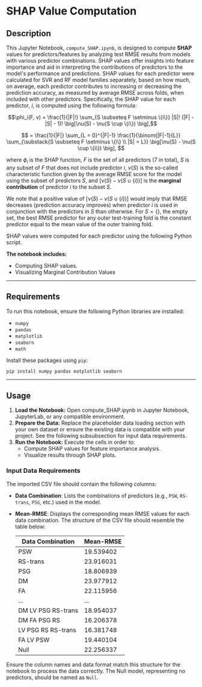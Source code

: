 # SHAP Value Computation

## Description

This Jupyter Notebook, `compute_SHAP.ipynb`, is designed to compute **SHAP** values for predictors/features by analyzing test RMSE results from models with various predictor combinations. SHAP values offer insights into feature importance and aid in interpreting the contributions of predictors to the model's performance and predictions.
SHAP values for each predictor were calculated for SVR and RF model families separately, based on how much, on average, each predictor contributes to increasing or decreasing the prediction accuracy, as measured by average RMSE across folds, when included with other predictors. Specifically, the SHAP value for each predictor, $i$, is computed using the following formula:

$$\phi_i(F, v) = \frac{1}{|F|!} \sum_{S \subseteq F \setminus \{i\}} |S|! (|F| - |S| - 1)! \big[\nu(S) - \nu(S \cup \{i\}) \big],$$

$$
= \frac{1}{|F|} \sum_{L = 0}^{|F|-1} \frac{1}{\binom{|F|-1}{L}} \sum_{\substack{S \subseteq F \setminus \{i\} \\ |S| = L}}  \big[\nu(S) - \nu(S \cup \{i\}) \big],
$$

where $\phi_i$ is the SHAP function, $F$ is the set of all predictors (7 in total), $S$ is any subset of $F$ that does not include predictor $i$, $\nu(S)$ is the so-called characteristic function given by the average RMSE score for the model using the subset of predictors $S$, and $\big[\nu(S) - \nu(S \cup \{i\}) \big]$ is the **marginal contribution** of predictor $i$ to the subset $S$. 

We note that a positive value of $\big[\nu(S) - \nu(S \cup \{i\}) \big]$ would imply that RMSE decreases (prediction accuracy improves) when predictor $i$ is used in conjunction with the predictors in $S$ than otherwise. For $S = \{\}$, the empty set, the best RMSE predictor for any outer test-training fold is the constant predictor equal to the mean value of the outer training fold.

SHAP values were computed for each predictor using the following Python script.


**The notebook includes:**
- Computing SHAP values.
- Visualizing Marginal Contribution Values
---

## Requirements

To run this notebook, ensure the following Python libraries are installed:

- `numpy`
- `pandas`
- `matplotlib`
- `seaborn`
- `math`

Install these packages using `pip`:

```bash
pip install numpy pandas matplotlib seaborn
```
---
## Usage
1. **Load the Notebook:** Open compute_SHAP.ipynb in Jupyter Notebook, JupyterLab, or any compatible environment.
2. **Prepare the Data:** Replace the placeholder data loading section with your own dataset or ensure the existing data is compatible with your project. See the following subsubsection for input data requirements.
3. **Run the Notebook:** Execute the cells in order to:
   - Compute SHAP values for feature importance analysis.
   - Visualize results through SHAP plots.
### Input Data Requirements
   The imported CSV file should contain the following columns:
   - **Data Combination**: Lists the combinations of predictors (e.g., `PSW`, `RS-trans`, `PSG`, etc.) used in the model.
   - **Mean-RMSE**: Displays the corresponding mean RMSE values for each data combination.
   The structure of the CSV file should resemble the table below:
      
      | Data Combination       | Mean-RMSE |
      |-------------------------|-----------|
      | PSW                    | 19.539402 |
      | RS-trans               | 23.916031 |
      | PSG                    | 18.806939 |
      | DM                     | 23.977912 |
      | FA                     | 22.115956 |
      | ...                    | ...       |
      | DM LV PSG RS-trans     | 18.954037 |
      | DM FA PSG RS           | 16.206378 |
      | LV PSG RS RS-trans     | 16.381748 |
      | FA LV PSW              | 19.440104 |
      | Null                   | 22.256337 |

  Ensure the column names and data format match this structure for the notebook to process the data correctly. The Null model, representing no predictors, should be named as `Null`.

